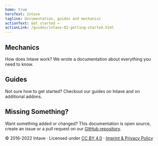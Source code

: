 ```yaml
---
home: true
heroText: Intave
tagline: Documentation, guides and mechanics
actionText: Get started →
actionLink: /guides/intave-02-getting-started.html
---
```


<div class="features">
  <div class="feature">
    <h2>Mechanics</h2>
    <p>How does Intave work? We wrote a documentation about everything you need to know.</p>
  </div>
  <div class="feature">
    <h2>Guides</h2>
    <p>Not sure how to get started? Checkout our guides on Intave and on additional addons.</p>
  </div>
  <div class="feature">
    <h2>Missing Something?</h2>
    <p>Want something added or changed? This documentation is open source, create an issue or a pull request on our <a href="https://github.com/intave/documentation" target="_blank" rel="noopener noreferrer">GitHub repository</a>.</p>
  </div>
</div>

<div class="footer content__footer">
© 2016-2022 Intave · Licensed under <a href="https://creativecommons.org/licenses/by/4.0/" target="_blank">CC BY 4.0</a> · <a href="https://policy.intave.de/" target="_blank">Imprint & Privacy Policy</a>
</div>
